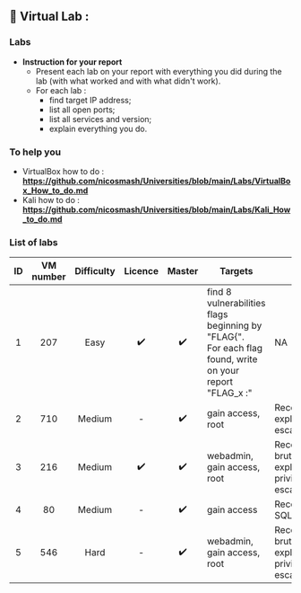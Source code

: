 ## 📢 Virtual Lab :
### Labs ###

* **Instruction for your report**
    * Present each lab on your report with everything you did during the lab (with what worked and with what didn't work).
    * For each lab :
        - find target IP address;
        - list all open ports;
        - list all services and version;
        - explain everything you do.

### To help you ###

* VirtualBox how to do : **https://github.com/nicosmash/Universities/blob/main/Labs/VirtualBox_How_to_do.md**
* Kali how to do : **https://github.com/nicosmash/Universities/blob/main/Labs/Kali_How_to_do.md**

### List of labs ###

| ID  | VM number  | Difficulty |  Licence |  Master |  Targets |  Tags |  Link |
| :---: | :---: | :---: | :---: | :---: | ------------- | ------------- | ----- |
| 1  | 207  | Easy  | :heavy_check_mark:  | :heavy_check_mark:  |  find 8 vulnerabilities flags beginning by "FLAG{". <br> For each flag found, write on your report "FLAG_x :"  | NA  | https://www.vulnhub.com/entry/rickdiculouslyeasy-1,207/  |
| 2  | 710  | Medium  | -  | :heavy_check_mark:  | gain access, root  | Reconnaissance, exploit, privilege escalation  | https://www.vulnhub.com/entry/vulncms-1,710/  |
| 3  | 216  | Medium  | :heavy_check_mark:  | :heavy_check_mark:  | webadmin, gain access, root  | Reconnaissance, brute force, exploit, web, privilege escalation  | https://www.vulnhub.com/entry/basic-pentesting-1,216/  |
| 4  | 80  | Medium  | -  | :heavy_check_mark:  | gain access  | Reconnaissance, SQLi, exploit  | https://www.vulnhub.com/entry/pentester-lab-from-sql-injection-to-shell,80/  |
| 5  | 546  | Hard  | -  | :heavy_check_mark:  | webadmin, gain access, root  | Reconnaissance, brute force, exploit, web, privilege escalation  | https://www.vulnhub.com/entry/funbox-ctf,546/  |
